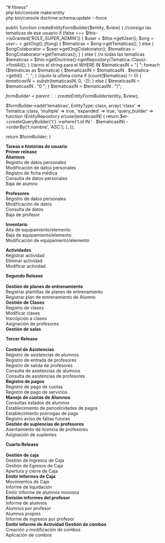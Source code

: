 "# fitness" 
</br>
php bin/console make:entity
</br>
php bin/console doctrine:schema:update --force
</br>

public function createEntityFormBuilder($entity, $view)
{
//consigo las tematicas de ese usuario
if (false === $this->isGranted('ROLE_SUPER_ADMIN')) {
$user = $this->getUser();
$ong = $user->getOng();
if ($ong) {
$tematicas = $ong->getTematicas();
} else {
$ongColaborator = $user->getOngColaborator();
$tematicas = $ongColaborator->getTematicas();
}
} else {
//o todas las tematicas
$tematicas = $this->getDoctrine()->getRepository(Tematica::Class)->findAll();
}
//armo el string para el WHERE IN
$tematicasIN = "( ";
foreach ($tematicas as $tematica) {
$tematicasIN = $tematicasIN . $tematica->getId() . ", ";
}
//quito la ultima coma
if (count($tematicas) != 0) {
$tematicasIN = substr($tematicasIN, 0, -2);
} else {
$tematicasIN = $tematicasIN . "0 ";
}
$tematicasIN = $tematicasIN . ")";

$formBuilder = parent::createEntityFormBuilder($entity, $view);

$formBuilder->add('tematicas', EntityType::class, array(
'class' => Tematica::class,
'multiple' => true,
'expanded' => true,
'query_builder' => function (EntityRepository $er) use ($tematicasIN) {
return $er->createQueryBuilder('t')
->where('t.id IN ' . $tematicasIN)
->orderBy('t.nombre', 'ASC');
},
));

return $formBuilder;
}



<b>Tareas e historias de usuario</b></br>
<b>Primer release</b></br>
<b>Alumnos</b></br>
Registro de datos personales</br>
Modificación de datos personales</br>
Registro de ficha médica</br>
Consulta de datos personales</br>
Baja de alumno</br>

<b>Profesores</b></br>
Registro de datos personales</br>
Modificación de datos</br>
Consulta de datos</br>
Baja de profesor</br>

<b>Inventario</b></br>
Alta de equipamiento/elemento</br>
Baja de equipamiento/elemento</br>
Modificación de equipamiento/elemento</br>

<b>Actividades</b></br>
Registrar actividad</br>
Eliminar actividad</br>
Modificar actividad</br>

<b>Segundo Release</b></br>
</br>
<b>Gestión de planes de entrenamiento</b></br>
Registrar plantillas de planes de entrenamiento</br>
Registrar plan de entrenamiento de Alumno</br>
<b>Gestión de Clases</b></br>
Registro de clases</br>
Modificar clases</br>
Inscripción a clases</br>
Asignación de profesores</br>
<b>Gestión de salas</b></br>

<b>Tercer Release</b></br>
</br>
<b>Control de Asistencias</b></br>
Registro de asistencias de alumnos</br>
Registro de entrada de profesores</br>
Registro de salida de profesores</br>
Consulta de asistencias de alumnos</br>
Consulta de asistencias de profesores</br>
<b>Registro de pagos</b></br>
Registro de pago de cuotas</br>
Registro de pago de servicios</br>
<b>Manejo de cuotas de Alumnos</b></br>
Consultas estados de alumnos</br>
Establecimiento de periodicidades de pagos</br>
Establecimiento prórrogas de pago</br>
Registro aviso de faltas futuras</br>
<b>Gestión de suplencias de profesores</b></br>
Asentamiento de licencia de profesores</br>
Asignación de suplentes</br>

<b>Cuarto Release</b></br>
</br>
<b>Gestión de caja</b></br>
Gestión de Ingresos de Caja</br>
Gestión de Egresos de Caja</br>
Apertura y cierre de Caja</br>
<b>Emitir Informes de Caja</b></br>
Movimientos de Caja</br>
Informe de liquidación </br>
Emitir Informe de alumnos morosos</br>
<b>Emisión informes del profesor</b></br>
Informe de alumnos</br>
Alumnos por profesor</br>
Alumnos propios</br>
Informe de ingresos por profesor</br>
<b>Emitir informe de Actividad</b>
<b>Gestión de combos</b></br>
Creación y modificación de combos</br>
Aplicación de combos</br>
